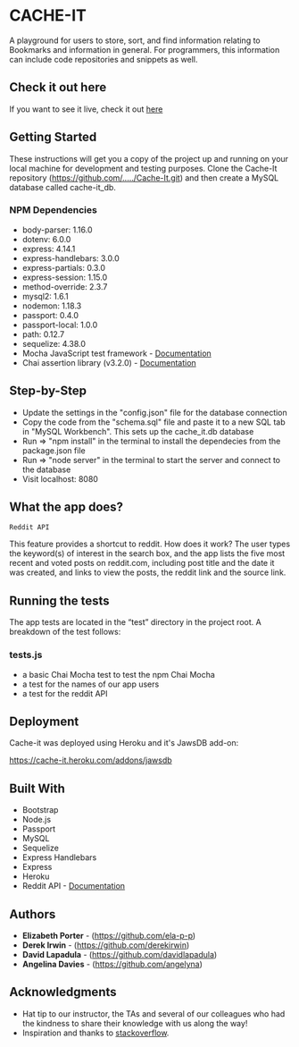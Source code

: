 # CACHE-IT

A playground for users to store, sort, and find information relating to Bookmarks and information in general. For programmers, this information can include code repositories and snippets as well.

## Check it out here
If you want to see it live, check it out  [here](https://salty-scrubland-59294.herokuapp.com)


## Getting Started

These instructions will get you a copy of the project up and running on your local machine for development and testing purposes. Clone the Cache-It repository (https://github.com/...../Cache-It.git) and then create a MySQL database called cache-it_db.

### NPM Dependencies

* body-parser: 1.16.0
* dotenv: 6.0.0
* express: 4.14.1
* express-handlebars: 3.0.0
* express-partials: 0.3.0
* express-session: 1.15.0
* method-override: 2.3.7
* mysql2: 1.6.1
* nodemon: 1.18.3
* passport: 0.4.0
* passport-local: 1.0.0
* path: 0.12.7
* sequelize: 4.38.0
* Mocha JavaScript test framework - [Documentation](https://mochajs.org/)
* Chai assertion library (v3.2.0) - [Documentation](http://www.chaijs.com/)

## Step-by-Step

* Update the settings in the "config.json" file for the database connection
* Copy the code from the "schema.sql" file and paste it to a new SQL tab in "MySQL Workbench". This sets up the cache_it.db database
* Run => "npm install" in the terminal to install the dependecies from the package.json file
* Run => "node server" in the terminal to start the server and connect to the database
* Visit localhost: 8080

## What the app does?

```
Reddit API 
```
  
  This feature provides a shortcut to reddit. How does it work? The user types the keyword(s) of interest in the search box, and the app lists the five most recent and voted posts on reddit.com, including post title and the date it was created, and links to view the posts, the reddit link and the source link.


## Running the tests

The app tests are located in the “test” directory in the project root. A breakdown of the test follows:

### tests.js
* a basic Chai Mocha test to test the npm Chai Mocha
* a test for the names of our app users
* a test for the reddit API

## Deployment
  
Cache-it was deployed using Heroku and it's JawsDB add-on:

https://cache-it.heroku.com/addons/jawsdb

## Built With

* Bootstrap
* Node.js
* Passport
* MySQL
* Sequelize
* Express Handlebars
* Express
* Heroku
* Reddit API - [Documentation](https://github.com/reddit-archive/reddit/wiki/API)

## Authors

* **Elizabeth Porter** - (https://github.com/ela-p-p)
* **Derek Irwin** - (https://github.com/derekirwin)
* **David Lapadula** - (https://github.com/davidlapadula)
* **Angelina Davies** - (https://github.com/angelyna)

## Acknowledgments

* Hat tip to our instructor, the TAs and several of our colleagues who had the kindness to share their knowledge with us along the way! 
* Inspiration and thanks to [stackoverflow](https://stackoverflow.com/).